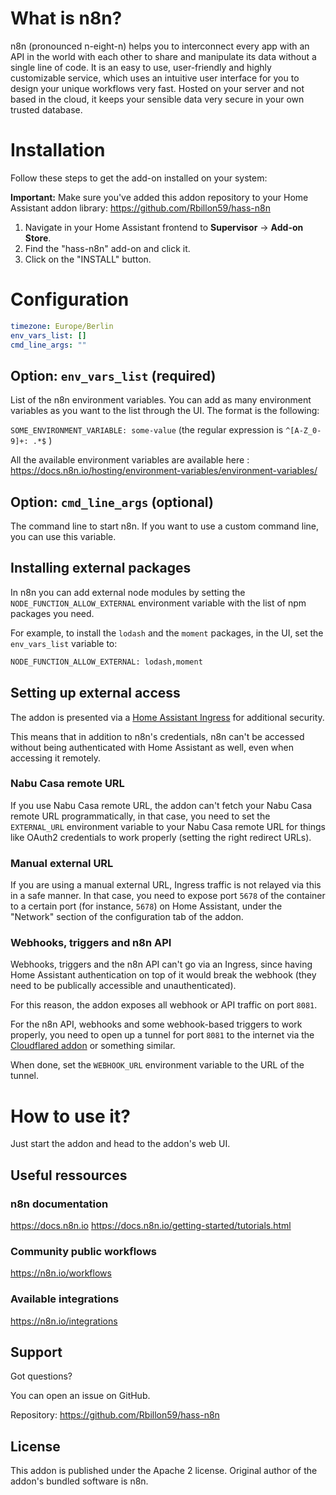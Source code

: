 # What is n8n?

n8n (pronounced n-eight-n) helps you to interconnect every app with an API in the world with each other to share and manipulate its data without a single line of code. It is an easy to use, user-friendly and highly customizable service, which uses an intuitive user interface for you to design your unique workflows very fast. Hosted on your server and not based in the cloud, it keeps your sensible data very secure in your own trusted database.

# Installation
Follow these steps to get the add-on installed on your system:

**Important:** Make sure you've added this addon repository to your Home Assistant addon library: https://github.com/Rbillon59/hass-n8n

1. Navigate in your Home Assistant frontend to **Supervisor** -> **Add-on Store**.
2. Find the "hass-n8n" add-on and click it.
3. Click on the "INSTALL" button.

# Configuration
```yaml
timezone: Europe/Berlin
env_vars_list: []
cmd_line_args: ""
```

## Option: `env_vars_list` (required)
List of the n8n environment variables. You can add as many environment variables as you want to the list through the UI. The format is the following:

`SOME_ENVIRONMENT_VARIABLE: some-value` (the regular expression is `^[A-Z_0-9]+: .*$` )

All the available environment variables are available here : <https://docs.n8n.io/hosting/environment-variables/environment-variables/>

## Option: `cmd_line_args` (optional)
The command line to start n8n. If you want to use a custom command line, you can use this variable.

## Installing external packages
In n8n you can add external node modules by setting the `NODE_FUNCTION_ALLOW_EXTERNAL` environment variable with the list of npm packages you need.

For example, to install the `lodash` and the `moment` packages, in the UI, set the `env_vars_list` variable to:

```txt
NODE_FUNCTION_ALLOW_EXTERNAL: lodash,moment
```

## Setting up external access
The addon is presented via a [Home Assistant Ingress](https://www.home-assistant.io/blog/2019/04/15/hassio-ingress/) for additional security. 

This means that in addition to n8n's credentials, n8n can't be accessed without being authenticated with Home Assistant as well, even when accessing it remotely.

### Nabu Casa remote URL
If you use Nabu Casa remote URL, the addon can't fetch your Nabu Casa remote URL programmatically, in that case, you need to set the `EXTERNAL_URL` environment variable to your Nabu Casa remote URL for things like OAuth2 credentials to work properly (setting the right redirect URLs).

### Manual external URL
If you are using a manual external URL, Ingress traffic is not relayed via this in a safe manner. In that case, you need to expose port `5678` of the container to a certain port (for instance, `5678`) on Home Assistant, under the "Network" section of the configuration tab of the addon.

### Webhooks, triggers and n8n API
Webhooks, triggers and the n8n API can't go via an Ingress, since having Home Assistant authentication on top of it would break the webhook (they need to be publically accessible and unauthenticated). 

For this reason, the addon exposes all webhook or API traffic on port `8081`.

For the n8n API, webhooks and some webhook-based triggers to work properly, you need to open up a tunnel for port `8081` to the internet via the [Cloudflared addon](https://github.com/brenner-tobias/addon-cloudflared) or something similar. 

When done, set the `WEBHOOK_URL` environment variable to the URL of the tunnel.

# How to use it?
Just start the addon and head to the addon's web UI.

## Useful ressources

### n8n documentation
<https://docs.n8n.io>
<https://docs.n8n.io/getting-started/tutorials.html>

### Community public workflows
<https://n8n.io/workflows>

### Available integrations
<https://n8n.io/integrations>

## Support
Got questions?

You can open an issue on GitHub.

Repository: <https://github.com/Rbillon59/hass-n8n>

## License
This addon is published under the Apache 2 license. Original author of the addon's bundled software is n8n.
